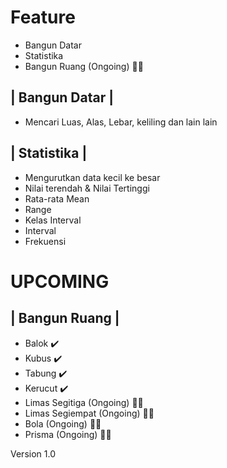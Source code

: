 # Feature
- Bangun Datar
- Statistika
- Bangun Ruang (Ongoing) 👨‍💻

| Bangun Datar |
----------------
- Mencari Luas, Alas, Lebar, keliling dan lain lain

| Statistika |
--------------
- Mengurutkan data kecil ke besar
- Nilai terendah & Nilai Tertinggi
- Rata-rata Mean
- Range
- Kelas Interval
- Interval
- Frekuensi

# **UPCOMING**

| Bangun Ruang |
--------------
- Balok ✔️
- Kubus ✔️
- Tabung ✔️
- Kerucut ✔️
- Limas Segitiga (Ongoing) 👨‍💻
- Limas Segiempat (Ongoing) 👨‍💻
- Bola (Ongoing) 👨‍💻
- Prisma (Ongoing) 👨‍💻

Version 1.0
